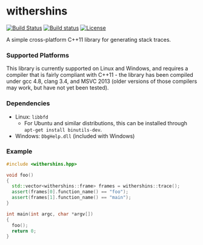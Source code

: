 withershins
===========

[![Build Status](https://travis-ci.org/cameronwhite/withershins.svg?branch=master)](https://travis-ci.org/cameronwhite/withershins)
[![Build status](https://ci.appveyor.com/api/projects/status/ka47n02r8ja2adu2?svg=true)](https://ci.appveyor.com/project/cameronwhite/withershins)
[![License](http://img.shields.io/:license-mit-blue.svg)](https://github.com/cameronwhite/withershins/blob/master/LICENSE)

A simple cross-platform C++11 library for generating stack traces.

### Supported Platforms
This library is currently supported on Linux and Windows, and requires a compiler that is fairly compliant with C++11 - the library has been compiled under gcc 4.8, clang 3.4, and MSVC 2013 (older versions of those compilers may work, but have not yet been tested).

### Dependencies
* Linux: `libbfd`
  * For Ubuntu and similar distributions, this can be installed through `apt-get install binutils-dev`.
* Windows: `DbgHelp.dll` (included with Windows)

### Example
```cpp
#include <withershins.hpp>

void foo()
{
  std::vector<withershins::frame> frames = withershins::trace();
  assert(frames[0].function_name() == "foo");
  assert(frames[1].function_name() == "main");
}

int main(int argc, char *argv[])
{
  foo();
  return 0;
}
```
